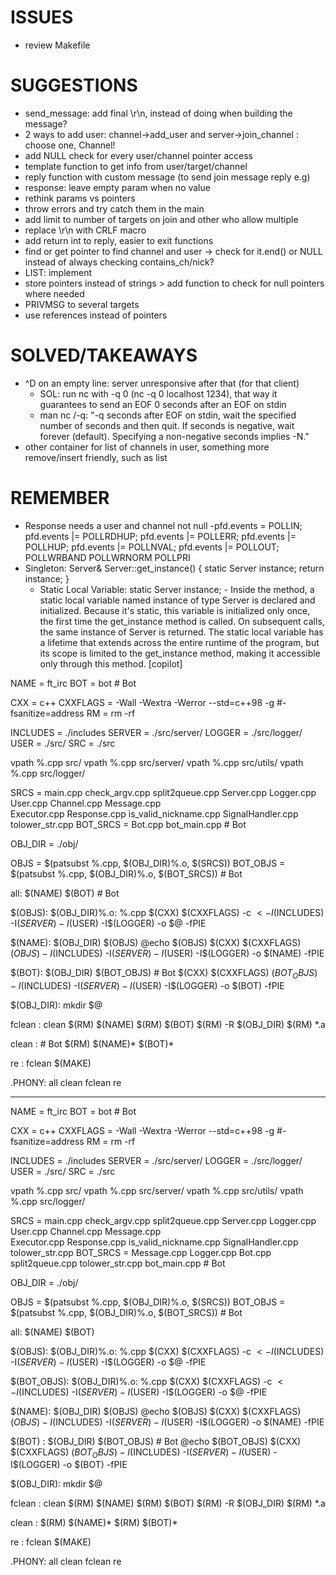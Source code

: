 # ISSUES


- review Makefile

# SUGGESTIONS


- send_message: add final \r\n, instead of doing when building the message?
- 2 ways to add user: channel->add_user and server->join_channel : choose one, Channel!
- add NULL check for every user/channel pointer access
- template function to get info from user/target/channel
- reply function with custom message (to send join message reply e.g)
- response: leave empty param when no value
- rethink params vs pointers
- throw errors and try catch them in the main
- add limit to number of targets on join and other who allow multiple
- replace \r\n with CRLF macro
- add return int to reply, easier to exit functions
- find or get pointer to find channel and user -> check for it.end() or NULL instead of always checking contains_ch/nick?
- LIST: implement
- store pointers instead of strings > add function to check for null pointers where needed
- PRIVMSG to several targets
- use references instead of pointers

# SOLVED/TAKEAWAYS


- ^D on an empty line: server unresponsive after that (for that client)
	- SOL: run nc with -q 0 (nc -q 0 localhost 1234), that way it guarantees to send an EOF 0 seconds after an EOF on stdin
	- man nc /-q: "-q seconds after EOF on stdin, wait the specified number of seconds and then quit. If seconds is negative, wait forever (default).  Specifying a non-negative seconds implies -N."
- other container for list of channels in user, something more remove/insert friendly, such as list

# REMEMBER
- Response needs a user and channel not null
-pfd.events = POLLIN;
	pfd.events |= POLLRDHUP;
	pfd.events |= POLLERR;
	pfd.events |= POLLHUP;
	pfd.events |= POLLNVAL;
	pfd.events |= POLLOUT;
	POLLWRBAND
	POLLWRNORM
	POLLPRI
- Singleton:
	Server& Server::get_instance()
	{
		static Server instance;
		return instance;
	}
   - Static Local Variable: static Server instance; - Inside the method, a static local variable named instance of type Server is declared and initialized. Because it's static, this variable is initialized only once, the first time the get_instance method is called. On subsequent calls, the same instance of Server is returned. The static local variable has a lifetime that extends across the entire runtime of the program, but its scope is limited to the get_instance method, making it accessible only through this method. [copilot]
   

NAME	=	ft_irc
BOT		=	bot	# Bot

CXX		=	c++
CXXFLAGS	=	-Wall -Wextra -Werror --std=c++98 -g #-fsanitize=address
RM		=	rm -rf

INCLUDES = ./includes
SERVER = ./src/server/
LOGGER = ./src/logger/
USER = ./src/
SRC = ./src

vpath %.cpp src/
vpath %.cpp src/server/
vpath %.cpp src/utils/
vpath %.cpp src/logger/

SRCS = main.cpp check_argv.cpp split2queue.cpp Server.cpp Logger.cpp User.cpp Channel.cpp Message.cpp \
	Executor.cpp Response.cpp is_valid_nickname.cpp SignalHandler.cpp tolower_str.cpp
BOT_SRCS = Bot.cpp bot_main.cpp # Bot

OBJ_DIR = ./obj/

OBJS = $(patsubst %.cpp, $(OBJ_DIR)%.o, $(SRCS))
BOT_OBJS = $(patsubst %.cpp, $(OBJ_DIR)%.o, $(BOT_SRCS)) # Bot


all: $(NAME) $(BOT) # Bot

$(OBJS): $(OBJ_DIR)%.o: %.cpp
	$(CXX) $(CXXFLAGS) -c $< -I$(INCLUDES) -I$(SERVER) -I$(USER) -I$(LOGGER) -o $@ -fPIE

$(NAME): $(OBJ_DIR) $(OBJS)
	@echo $(OBJS)
	$(CXX) $(CXXFLAGS) $(OBJS) -I$(INCLUDES) -I$(SERVER) -I$(USER) -I$(LOGGER) -o $(NAME) -fPIE

$(BOT): $(OBJ_DIR) $(BOT_OBJS) # Bot
	$(CXX) $(CXXFLAGS) $(BOT_OBJS) -I$(INCLUDES) -I$(SERVER) -I$(USER) -I$(LOGGER) -o $(BOT) -fPIE

$(OBJ_DIR):
	mkdir $@

fclean : clean 
	$(RM) $(NAME)
	$(RM) $(BOT)
	$(RM) -R $(OBJ_DIR)
	$(RM) *.a

clean : # Bot
	$(RM) $(NAME)* $(BOT)*

re : fclean
	$(MAKE)

.PHONY: all clean fclean re

_______


NAME	=	ft_irc
BOT		=	bot	# Bot

CXX		=	c++
CXXFLAGS	=	-Wall -Wextra -Werror --std=c++98 -g #-fsanitize=address
RM		=	rm -rf

INCLUDES = ./includes
SERVER = ./src/server/
LOGGER = ./src/logger/
USER = ./src/
SRC = ./src

vpath %.cpp src/
vpath %.cpp src/server/
vpath %.cpp src/utils/
vpath %.cpp src/logger/

SRCS = main.cpp check_argv.cpp split2queue.cpp Server.cpp Logger.cpp User.cpp Channel.cpp Message.cpp \
	Executor.cpp Response.cpp is_valid_nickname.cpp SignalHandler.cpp tolower_str.cpp
BOT_SRCS = Message.cpp Logger.cpp Bot.cpp split2queue.cpp tolower_str.cpp bot_main.cpp # Bot

OBJ_DIR = ./obj/

OBJS = $(patsubst %.cpp, $(OBJ_DIR)%.o, $(SRCS))
BOT_OBJS = $(patsubst %.cpp, $(OBJ_DIR)%.o, $(BOT_SRCS)) # Bot

all: $(NAME) $(BOT)

$(OBJS): $(OBJ_DIR)%.o: %.cpp
	$(CXX) $(CXXFLAGS) -c $< -I$(INCLUDES) -I$(SERVER) -I$(USER) -I$(LOGGER) -o $@ -fPIE

$(BOT_OBJS): $(OBJ_DIR)%.o: %.cpp
	$(CXX) $(CXXFLAGS) -c $< -I$(INCLUDES) -I$(SERVER) -I$(USER) -I$(LOGGER) -o $@ -fPIE

$(NAME): $(OBJ_DIR) $(OBJS)
	@echo $(OBJS)
	$(CXX) $(CXXFLAGS) $(OBJS) -I$(INCLUDES) -I$(SERVER) -I$(USER) -I$(LOGGER) -o $(NAME) -fPIE

$(BOT) : $(OBJ_DIR) $(BOT_OBJS) # Bot
	@echo $(BOT_OBJS)
	$(CXX) $(CXXFLAGS) $(BOT_OBJS) -I$(INCLUDES) -I$(SERVER) -I$(USER) -I$(LOGGER) -o $(BOT) -fPIE

$(OBJ_DIR):
	mkdir $@

fclean : clean
	$(RM) $(NAME)
	$(RM) $(BOT)
	$(RM) -R $(OBJ_DIR)
	$(RM) *.a

clean :
	$(RM) $(NAME)*
	$(RM) $(BOT)*

re : fclean
	$(MAKE)

.PHONY: all clean fclean re

